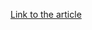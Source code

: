 [Link to the article](https://volexity.com/blog/2020/04/21/evil-eye-threat-actor-resurfaces-with-ios-exploit-and-updated-implant/)
